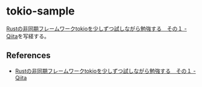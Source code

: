 # tokio-sample

[Rustの非同期フレームワークtokioを少しずつ試しながら勉強する　その１ \- Qiita](https://qiita.com/mas-yo/items/17848c0bc35474a7db5d)を写経する。


## References
- [Rustの非同期フレームワークtokioを少しずつ試しながら勉強する　その１ \- Qiita](https://qiita.com/mas-yo/items/17848c0bc35474a7db5d)